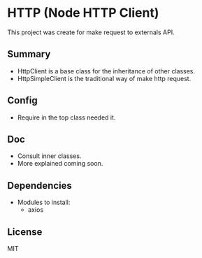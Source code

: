 # HTTP (Node HTTP Client)
This project was create for make request to externals API.

## Summary
- HttpClient is a base class for the inheritance of other classes.
- HttpSimpleClient is the traditional way of make http request.

## Config
- Require in the top class needed it.

## Doc
- Consult inner classes.
- More explained coming soon.

## Dependencies
- Modules to install:
    - axios

## License
MIT
